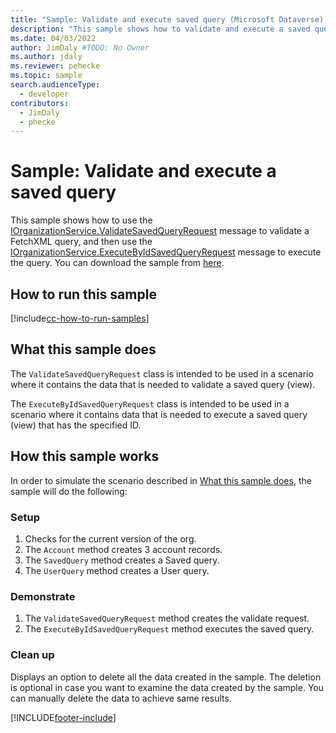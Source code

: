 ```yaml
---
title: "Sample: Validate and execute saved query (Microsoft Dataverse) | Microsoft Docs" # Intent and product brand in a unique string of 43-59 chars including spaces
description: "This sample shows how to validate and execute a saved query." # 115-145 characters including spaces. This abstract displays in the search result.
ms.date: 04/03/2022
author: JimDaly #TODO: No Owner
ms.author: jdaly
ms.reviewer: pehecke
ms.topic: sample
search.audienceType:
  - developer
contributors:
  - JimDaly
  - phecke
---
```


# Sample: Validate and execute a saved query

<!-- Needs supporting conceptual topic
https://learn.microsoft.com/dynamics365/customer-engagement/developer/org-service/sample-validate-execute-saved-query
-->

This sample shows how to use the [IOrganizationService.ValidateSavedQueryRequest](/dotnet/api/microsoft.crm.sdk.messages.validatesavedqueryrequest) message to validate a FetchXML query, and then use the [IOrganizationService.ExecuteByIdSavedQueryRequest](/dotnet/api/microsoft.crm.sdk.messages.executebyidsavedqueryrequest) message to execute the query. You can download the sample from [here](https://github.com/microsoft/PowerApps-Samples/tree/master/dataverse/orgsvc/C%23/ValidateandExecuteSavedQuery).

## How to run this sample

[!include[cc-how-to-run-samples](../../includes/cc-how-to-run-samples.md)]

## What this sample does

The `ValidateSavedQueryRequest` class is intended to be used in a scenario where it contains the data that is needed to validate a saved query (view).

The `ExecuteByIdSavedQueryRequest` class is intended to be used in a scenario where it contains data that is needed to execute a saved query (view) that has the specified ID.

## How this sample works

In order to simulate the scenario described in [What this sample does](#what-this-sample-does), the sample will do the following:

### Setup

1. Checks for the current version of the org.
1. The `Account` method creates 3 account records.
1. The `SavedQuery` method creates a Saved query.
1. The `UserQuery` method creates a User query.

### Demonstrate

1. The `ValidateSavedQueryRequest` method creates the validate request.
1. The `ExecuteByIdSavedQueryRequest` method executes the saved query.

### Clean up

Displays an option to delete all the data created in the sample. The deletion is optional in case you want to examine the data created by the sample. You can manually delete the data to achieve same results.

[!INCLUDE[footer-include](../../../../includes/footer-banner.md)]
